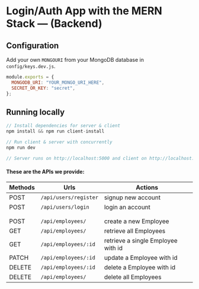 # Login/Auth App with the MERN Stack — (Backend)

## Configuration

Add your own `MONGOURI` from your MongoDB database in `config/keys.dev.js`.

```javascript
module.exports = {
  MONGODB_URI: "YOUR_MONGO_URI_HERE",
  SECRET_OR_KEY: "secret",
};
```

## Running locally

```javascript
// Install dependencies for server & client
npm install && npm run client-install

// Run client & server with concurrently
npm run dev

// Server runs on http://localhost:5000 and client on http://localhost:3000
```

#### These are the APIs we provide:

| Methods | Urls                  | Actions                            |
| ------- | --------------------- | ---------------------------------- |
| POST    | `/api/users/register` | signup new account                 |
| POST    | `/api/users/login`    | login an account                   |
|         |                       |                                    |
|         |                       |                                    |
| POST    | `/api/employees/`     | create a new Employee              |
| GET     | `/api/employees/`     | retrieve all Employees             |
| GET     | `/api/employees/:id`  | retrieve a single Employee with id |
| PATCH   | `/api/employees/:id`  | update a Employee with id          |
| DELETE  | `/api/employees/:id`  | delete a Employee with id          |
| DELETE  | `/api/employees/`     | delete all Employees               |

#
